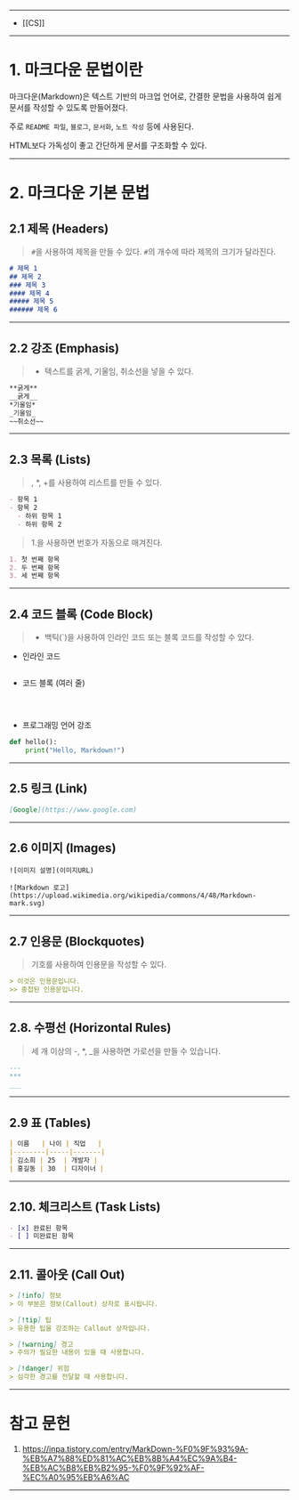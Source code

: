 
---
- [[CS]]
---

# 1. 마크다운 문법이란

마크다운(Markdown)은 텍스트 기반의 마크업 언어로, 간결한 문법을 사용하여 쉽게 문서를 작성할 수 있도록 만들어졌다.

주로 `README 파일`, `블로그`, `문서화`, `노트 작성` 등에 사용된다.

HTML보다 가독성이 좋고 간단하게 문서를 구조화할 수 있다.

---

# 2. 마크다운 기본 문법

## 2.1 제목 (Headers)
> `#`을 사용하여 제목을 만들 수 있다.
`#`의 개수에 따라 제목의 크기가 달라진다.

```markdown
# 제목 1
## 제목 2
### 제목 3
#### 제목 4
##### 제목 5
###### 제목 6
```
---

## 2.2 강조 (Emphasis)
> - 텍스트를 굵게, 기울임, 취소선을 넣을 수 있다.

```markdown
**굵게**
__굵게__
*기울임*
_기울임_
~~취소선~~
```
---

## 2.3 목록 (Lists)
>, *, +를 사용하여 리스트를 만들 수 있다.

```markdown
- 항목 1
- 항목 2
  - 하위 항목 1
  - 하위 항목 2
```
> 1.을 사용하면 번호가 자동으로 매겨진다.

```markdown
1. 첫 번째 항목
2. 두 번째 항목
3. 세 번째 항목
```
---
## 2.4 코드 블록 (Code Block)

> - 백틱(`)을 사용하여 인라인 코드 또는 블록 코드를 작성할 수 있다.

- 인라인 코드
```
```
- 코드 블록 (여러 줄)
```



```
- 프로그래밍 언어 강조
```python
def hello():
    print("Hello, Markdown!")
```
---

## 2.5 링크 (Link)

```markdown
[Google](https://www.google.com)
```
---

## 2.6 이미지 (Images)
```
![이미지 설명](이미지URL)

![Markdown 로고](https://upload.wikimedia.org/wikipedia/commons/4/48/Markdown-mark.svg)
```
---
## 2.7 인용문 (Blockquotes)
> 기호를 사용하여 인용문을 작성할 수 있다.

```markdown
> 이것은 인용문입니다.
>> 중첩된 인용문입니다.
```
---
## 2.8. 수평선 (Horizontal Rules)
> 세 개 이상의 -, *, _을 사용하면 가로선을 만들 수 있습니다.

```markdown
---
***
___
```

---

## 2.9 표 (Tables)
```markdown
| 이름   | 나이 | 직업   |
|--------|-----|-------|
| 김소희 | 25  | 개발자 |
| 홍길동 | 30  | 디자이너 |
```
---

## 2.10. 체크리스트 (Task Lists)

```markdown
- [x] 완료된 항목
- [ ] 미완료된 항목
```
---

## 2.11. 콜아웃 (Call Out)

```markdown
> [!info] 정보
> 이 부분은 정보(Callout) 상자로 표시됩니다.

> [!tip] 팁
> 유용한 팁을 강조하는 Callout 상자입니다.

> [!warning] 경고
> 주의가 필요한 내용이 있을 때 사용합니다.

> [!danger] 위험
> 심각한 경고를 전달할 때 사용합니다.
```
---
# 참고 문헌

1. https://inpa.tistory.com/entry/MarkDown-%F0%9F%93%9A-%EB%A7%88%ED%81%AC%EB%8B%A4%EC%9A%B4-%EB%AC%B8%EB%B2%95-%F0%9F%92%AF-%EC%A0%95%EB%A6%AC

---